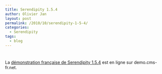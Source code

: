 ```yaml
---
title: Serendipity 1.5.4
author: Olivier Jan
layout: post
permalink: /2010/10/serendipity-1-5-4/
categories:
  - Serendipity
tags:
  - blog
---
```

# 

La [démonstration française de Serendipity 1.5.4][1] est en ligne sur demo.cms-fr.net.

 [1]: /demo/serendipity/